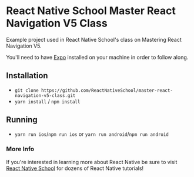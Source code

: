 # React Native School Master React Navigation V5 Class

Example project used in React Native School's class on Mastering React Navigation V5.

You'll need to have [Expo](https://expo.io/learn) installed on your machine in order to follow along.

## Installation

- `git clone https://github.com/ReactNativeSchool/master-react-navigation-v5-class.git`
- `yarn install` / `npm install`

## Running

- `yarn run ios`/`npm run ios` or `yarn run android`/`npm run android`

### More Info

If you're interested in learning more about React Native be sure to visit [React Native School](https://www.reactnativeschool.com/) for dozens of React Native tutorials!
